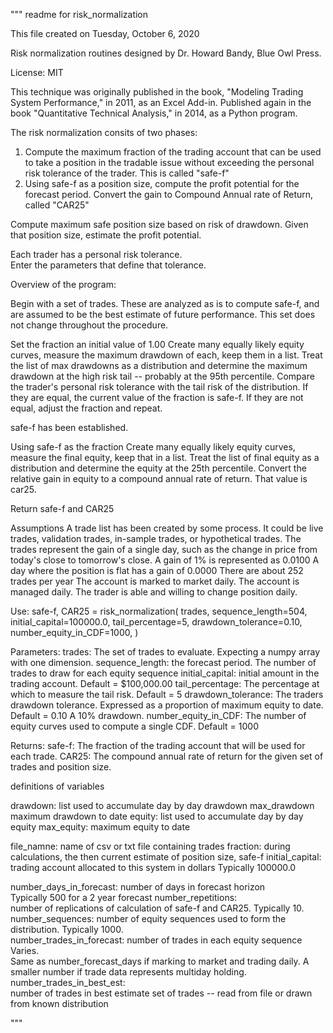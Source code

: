 

"""
readme for risk_normalization

This file created on Tuesday, October 6, 2020

Risk normalization routines designed by Dr. Howard Bandy, 
Blue Owl Press.

License:  MIT

This technique was originally published in the book,
"Modeling Trading System Performance," in 2011, as an 
Excel Add-in.
Published again in the book "Quantitative Technical Analysis,"
in 2014, as a Python program.

The risk normalization consits of two phases:
1.  Compute the maximum fraction of the trading account
    that can be used to take a position in the tradable issue
    without exceeding the personal risk tolerance of the
    trader.  This is called "safe-f"
2.  Using safe-f as a position size, compute the profit
    potential for the forecast period.  Convert the gain
    to Compound Annual rate of Return, called "CAR25"
    
Compute maximum safe position size based on risk of drawdown.
Given that position size, estimate the profit potential.
  
Each trader has a personal risk tolerance.  
Enter the parameters that define that tolerance.
  

Overview of the program:

Begin with a set of trades.  These are analyzed as is to compute
safe-f, and are assumed to be the best estimate of future 
performance.  This set does not change throughout the procedure.

Set the fraction an initial value of 1.00
    Create many equally likely equity curves,
        measure the maximum drawdown of each,
        keep them in a list.
    Treat the list of max drawdowns as a distribution
        and determine the maximum drawdown at the high
        risk tail -- probably at the 95th percentile.
    Compare the trader's personal risk tolerance with
        the tail risk of the distribution.
        If they are equal, the current value of the
        fraction is safe-f.
        If they are not equal, adjust the fraction and 
        repeat.

safe-f has been established.

Using safe-f as the fraction
    Create many equally likely equity curves,
        measure the final equity,
        keep that in a list.
    Treat the list of final equity as a distribution
        and determine the equity at the 25th percentile.
    Convert the relative gain in equity to a 
        compound annual rate of return.
        That value is car25.

Return safe-f and CAR25

Assumptions
  A trade list has been created by some process.
    It could be live trades, validation trades, in-sample trades,
    or hypothetical trades.
  The trades represent the gain of a single day,
    such as the change in price from today's close to tomorrow's
    close.
A gain of 1% is represented as 0.0100
A day where the position is flat has a gain of 0.0000
There are about 252 trades per year
The account is marked to market daily.
The account is managed daily.
The trader is able and willing to change position daily.

Use:
  safe-f, CAR25 = risk_normalization(
                    trades,
                    sequence_length=504,
                    initial_capital=100000.0,
                    tail_percentage=5,
                    drawdown_tolerance=0.10,
                    number_equity_in_CDF=1000,
                  )

Parameters:
  trades:  The set of trades to evaluate.
      Expecting a numpy array with one dimension.
  sequence_length:  the forecast period.
      The number of trades to draw for each equity sequence
  initial_capital:  initial amount in the trading account.
      Default = $100,000.00
  tail_percentage:  The percentage at which to measure the
      tail risk.  Default = 5
  drawdown_tolerance:  The traders drawdown tolerance.
      Expressed as a proportion of maximum equity to date.
      Default = 0.10  A 10% drawdown.
  number_equity_in_CDF:  The number of equity curves used
      to compute a single CDF.  Default = 1000

Returns:
  safe-f:  The fraction of the trading account that will be
      used for each trade.
  CAR25:  The compound annual rate of return for the given
      set of trades and position size.


definitions of variables

drawdown:              list used to accumulate day by day drawdown
max_drawdown           maximum drawdown to date
equity:                list used to accumulate day by day equity
max_equity:            maximum equity to date

file_namne:            name of csv or txt file containing trades
fraction:              during calculations, the then current estimate
                        of position size, safe-f
initial_capital:       trading account allocated to this system in dollars
                        Typically 100000.0                 

number_days_in_forecast: 
                       number of days in forecast horizon  
                       Typically 500 for a 2 year forecast
number_repetitions:    
                       number of replications of calculation of 
                       safe-f and CAR25.  Typically 10.
number_sequences:
                       number of equity sequences used to form
                       the distribution.  Typically 1000.                    
number_trades_in_forecast: 
                       number of trades in each equity sequence 
                       Varies.  
                           Same as number_forecast_days if
                             marking to market and trading daily.
                           A smaller number if trade data
                             represents multiday holding.
number_trades_in_best_est:   
                       number of trades in best estimate set 
                       of trades --
                           read from file 
                           or drawn from known distribution 


"""